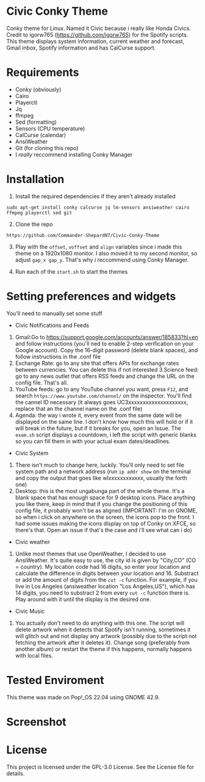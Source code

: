 # Civic Conky Theme
Conky theme for Linux. Named it Civic because i really like Honda Civics. Credit to igorw765 (https://github.com/igorw765) for the Spotify scripts. This theme displays system information, current weather and forecast, Gmail inbox, Spotify information and has CalCurse support.

# Requirements
- Conky (obviously)
- Cairo
- Playerctl
- Jq
- ffmpeg
- Sed (formatting)
- Sensors (CPU temperature)
- CalCurse (calendar)
- AnsiWeather
- Git (for cloning this repo)
- I *really* reccommend installing Conky Manager

# Installation
1. Install the required dependencies if they aren't already installed

```sudo apt-get install conky calcurse jq lm-sensors ansiweather cairo ffmpeg playerctl sed git```

2. Clone the repo

```https://github.com/Commander-ShepardN7/Civic-Conky-Theme```

3. Play with the ```offset```, ```voffset``` and ```align``` variables since i made this theme on a 1920x1080 monitor. I also moved it to my second monitor, so adjust ```gap_x gap_y```. That's why i reccommend using Conky Manager.

4. Run each of the ```start.sh``` to start the themes

# Setting preferences and widgets

You'll need to manually set some stuff

- Civic Notifications and Feeds
1. Gmail:Go to https://support.google.com/accounts/answer/185833?hl=en and follow instructions (you'll ned to enable 2-step verification on your Google account). Copy the 16-digit password (delete blank spaces), and follow instructions in the .conf file
2. Exchange Rate: go to any site that offers APIs for exchange rates between currencies. You can delete this if not interested
3.Science feed: go to any news outlet that offers RSS feeds and change the URL on the config file. That's all.
4. YouTube feeds: go to any YouTube channel you want, press ```F12```, and search ```https://www.youtube.com/channel/``` on the inspector. You'll find the cannel ID necessary (it always goes UC3xxxxxxxxxxxxxxxxxxxx, replace that an the channel name on the .conf file)
5. Agenda: the way i wrote it, every event from the same date will be displayed on the same line. I don't know how much this will hold or if it will break in the future, but if it breaks for you, open an Issue. The ```exam.sh``` script displays a countdown, i left the script with generic blanks so you can fill them in with your actual exam dates/deadlines.

- Civic System
1. There isn't much to change here, luckily. You'll only need to set file system path and a network address (run ```ip addr show``` on the terminal and copy the output that goes like wlxxxxxxxxxxxx, usually the forth one)
2. Desktop: this is the most ungabunga part of the whole theme. It's a blank space that has enough space for 9 desktop icons. Place anything you like there, keep in mind that if you change the positioning of this config file, it probably won't be as aligned (IMPORTANT: I'm on GNOME, so when i click on anywhere on the screen, the icons pop to the front. I had some issues making the icons display on top of Conky on XFCE, so there's that. Open an issue if that's the case and i'll see what can i do)

- Civic weather
1. Unlike most themes that use OpenWeather, I decided to use AnsiWeather. It's quite easy to use, the city id is given by "City,CO" (CO = country). My location code had 16 digits, so enter your location and calculate the difference in digits between your location and 16. Substract or add the amount of digits from the ```cut -c``` function. For example, if you live in Los Angeles (ansiweather location "Los Angeles,US"), which has 14 digits, you need to substract 2 from  every ```cut -c``` function there is. Play around with it until the display is the desired one.

- Civic Music
1. You actually don't need to do anything with this one. The script will delete artwork when it detects that Spotify isn't running, sometimes it will glitch out and not display any artwork (possibly due to the script not fetching the artwork after it deletes it). Change song (preferably from another album) or restart the theme if this happens, normally happens with local files.

# Tested Enviroment
This theme was made on Pop!_OS 22.04 using GNOME 42.9. 

# Screenshot


# License 
This project is licensed under the GPL-3.0 License. See the License file for details.


